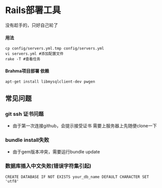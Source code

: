 Rails部署工具
======

没有趁手的，只好自己轮了

#### 用法
    cp config/servers.yml.tmp config/servers.yml
    vi servers.yml #添加配置文件
    rake -T #查看任务

#### Brahma项目部署 依赖
    apt-get install libmysqlclient-dev pwgen

## 常见问题

### git ssh 证书问题
 * 由于第一次连接github，会提示接受证书 需要上服务器上先随便clone一下

### bundle install失败
 * 由于gem版本冲突，需要运行bundle update

### 数据库插入中文失败(错误字符集引起)
    CREATE DATABASE IF NOT EXISTS your_db_name DEFAULT CHARACTER SET 'utf8'
